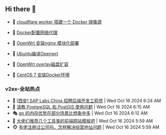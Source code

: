 ## Hi there 👋

<!--
**dkyg666/dkyg666** is a ✨ _special_ ✨ repository because its `README.md` (this file) appears on your GitHub profile.

Here are some ideas to get you started:

- 🔭 I’m currently working on ...
- 🌱 I’m currently learning ...
- 👯 I’m looking to collaborate on ...
- 🤔 I’m looking for help with ...
- 💬 Ask me about ...
- 📫 How to reach me: ...
- 😄 Pronouns: ...
- ⚡ Fun fact: ...
-->

<!-- BLOG-POST-LIST:START -->
- 🦩 [cloudflare worker 搭建一个 Docker 镜像源](http://blog.1996099.xyz/archives/cloudflare-worker-da-jian-yi-ge-docker-jing-xiang-zhan) 

- 🚦 [Docker配置网络代理](http://blog.1996099.xyz/archives/dockerpei-zhi-wang-luo-dai-li) 

- 🫶 [OpenWrt 安装nginx 模块化部署](http://blog.1996099.xyz/archives/openwrt-an-zhuang-nginx-mo-kuai-hua-bu-shu) 

- 🦄 [Ubuntu编译Openwrt](http://blog.1996099.xyz/archives/ubuntuzi-bian-yi-openwrt) 

- 🐻 [OpenWrt overlay磁盘扩容](http://blog.1996099.xyz/archives/openwrt-overlay) 

- 🤖 [CentOS 7 安装Docker环境](http://blog.1996099.xyz/archives/centos-docker) 
<!-- BLOG-POST-LIST:END -->

### v2ex-全站热点
<!-- v2ex:START -->
- 🥸 [[西安] SAP Labs China 招聘后端开发工程师](https://www.v2ex.com/t/1080799#reply0) | Wed Oct 16 2024 6:24 AM
- 🤗 [请教 PostgreSQL 和 PostGIS 使用问题](https://www.v2ex.com/t/1080792#reply0) | Wed Oct 16 2024 6:15 AM
- 🎭 [go 的内存优势在部分场景比想象中多](https://www.v2ex.com/t/1080790#reply4) | Wed Oct 16 2024 6:12 AM
- 🥷 [大佬们推荐几个工具类的前端网站模板吧](https://www.v2ex.com/t/1080785#reply1) | Wed Oct 16 2024 5:59 AM
- 🐵 [有佬注册过公司吗，怎样解决经营地址问题](https://www.v2ex.com/t/1080784#reply2) | Wed Oct 16 2024 5:59 AM<!-- v2ex:END -->

